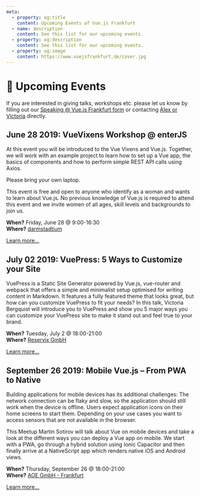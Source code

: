 ```yaml
---
meta:
  - property: og:title
    content: Upcoming Events of Vue.js Frankfurt
  - name: description
    content: See this list for our upcoming events.
  - property: og:description
    content: See this list for our upcoming events.
  - property: og:image
    content: https://www.vuejsfrankfurt.de/cover.jpg
---
```


# :dancer: Upcoming Events

If you are interested in giving talks, workshops etc. please let us know by filling out our [Speaking @ Vue.js Frankfurt form](./speaking.md) or contacting [Alex or Victoria](../about/team.md) directly.

## June 28 2019: VueVixens Workshop @ enterJS

At this event you will be introduced to the Vue Vixens and Vue.js. Together, we will work with an example project to learn how to set up a Vue app, the basics of components and how to perform simple REST API calls using Axios.

Please bring your own laptop.

This event is free and open to anyone who identify as a woman and wants to learn about Vue.js. No previous knowledge of Vue.js is required to attend this event and we invite women of all ages, skill levels and backgrounds to join us.

**When?** Friday,  June 28 @ 9:00-16:30</br>
**Where?** [darmstadtium](https://www.darmstadtium.de/)

[Learn more...](https://vuevixens.org/events/enterjs-workshop)

## July 02 2019: VuePress: 5 Ways to Customize your Site

VuePress is a Static Site Generator powered by Vue.js, vue-router and webpack that offers a simple and minimalist setup optimised for writing content in Markdown. 
It features a fully featured theme that looks great, but how can you customize VuePress to fit your needs? 
In this talk, Victoria Bergquist will introduce you to VuePress and show you 5 major ways you can customize your VuePress site to make it stand out and feel true to your brand.

**When?** Tuesday, July 2 @ 18:00-21:00</br>
**Where?** [Reservix GmbH](./locations.html#reservix-gmbh)

[Learn more...](https://www.meetup.com/de-DE/vuejsfrankfurt/events/262091352/)

## September 26 2019: Mobile Vue.js – From PWA to Native

Building applications for mobile devices has its additional challenges: The network connection can be flaky and slow, so the application should still work when the device is offline. Users expect application icons on their home screens to start them. Depending on your use cases you want to access sensors that are not available in the browser.

This Meetup Martin Sotirov will talk about Vue on mobile devices and take a look at the different ways you can deploy a Vue app on mobile. We start with a PWA, go through a hybrid solution using Ionic Capacitor and then finally arrive at a NativeScript app which renders native iOS and Android views.

**When?** Thursday, September 26 @ 18:00-21:00</br>
**Where?** [AOE GmbH - Frankfurt](./locations.html#aoe-gmbh-frankfurt)

[Learn more...](https://www.meetup.com/de-DE/vuejsfrankfurt/events/262091384/)

<!--
(currently no talk or workshop scheduled)
-->
